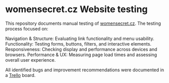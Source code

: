 # womensecret.cz Website testing
This repository documents manual testing of [womensecret.cz](https://womensecret.com/cz/en). The testing process focused on:

Navigation & Structure: Evaluating link functionality and menu usability.
Functionality: Testing forms, buttons, filters, and interactive elements.
Responsiveness: Checking display and performance across devices and browsers.
Performance & UX: Measuring page load times and assessing overall user experience.

All identified bugs and improvement recommendations were documented in a [Trello](https://trello.com/invite/b/6708f2ab19208699534e945e/ATTIada6e30a58ee77e891ad5b85297d6aabAE8494D2/anastasiia-lednei-womensecret) board.
